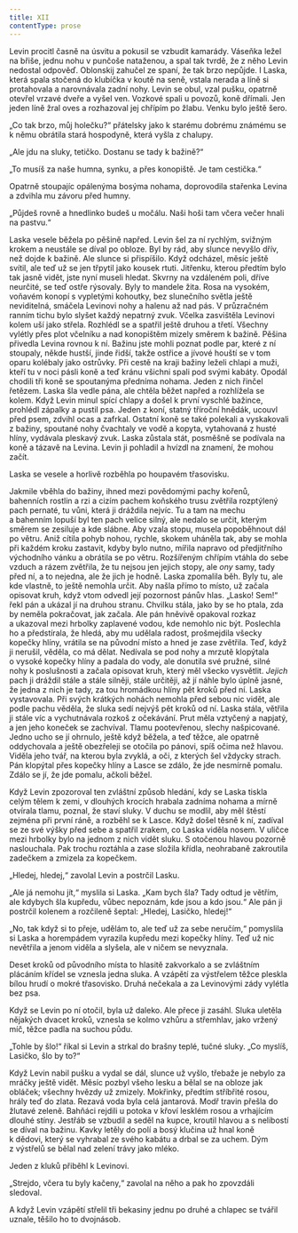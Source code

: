 ```yaml
---
title: XII
contentType: prose
---
```


Levin procitl časně na úsvitu a pokusil se vzbudit kamarády. Váseňka ležel na břiše, jednu nohu v punčoše nataženou, a spal tak tvrdě, že z něho Levin nedostal odpověď. Oblonskij zahučel ze spaní, že tak brzo nepůjde. I Laska, která spala stočená do klubíčka v koutě na seně, vstala nerada a líně si protahovala a narovnávala zadní nohy. Levin se obul, vzal pušku, opatrně otevřel vrzavé dveře a vyšel ven. Vozkové spali u povozů, koně dřímali. Jen jeden líně žral oves a rozhazoval jej chřípím po žlabu. Venku bylo ještě šero.

„Co tak brzo, můj holečku?“ přátelsky jako k starému dobrému známému se k němu obrátila stará hospodyně, která vyšla z chalupy.

„Ale jdu na sluky, tetičko. Dostanu se tady k bažině?“

„To musíš za naše humna, synku, a přes konopiště. Je tam cestička.“

Opatrně stoupajíc opálenýma bosýma nohama, doprovodila stařenka Levina a zdvihla mu závoru před humny.

„Půjdeš rovně a hnedlinko budeš u močálu. Naši hoši tam včera večer hnali na pastvu.“

Laska vesele běžela po pěšině napřed. Levin šel za ní rychlým, svižným krokem a neustále se díval po obloze. Byl by rád, aby slunce nevyšlo dřív, než dojde k bažině. Ale slunce si přispíšilo. Když odcházel, měsíc ještě svítil, ale teď už se jen třpytil jako kousek rtuti. Jitřenku, kterou předtím bylo tak jasně vidět, jste nyní museli hledat. Skvrny na vzdáleném poli, dříve neurčité, se teď ostře rýsovaly. Byly to mandele žita. Rosa na vysokém, voňavém konopí s vypletými kohoutky, bez slunečního světla ještě neviditelná, smáčela Levinovi nohy a halenu až nad pás. V průzračném ranním tichu bylo slyšet každý nepatrný zvuk. Včelka zasvištěla Levinovi kolem uší jako střela. Rozhlédl se a spatřil ještě druhou a třetí. Všechny vylétly přes plot včelníku a nad konopištěm mizely směrem k bažině. Pěšina přivedla Levina rovnou k ní. Bažinu jste mohli poznat podle par, které z ní stoupaly, někde hustší, jinde řidší, takže ostřice a jívové houští se v tom oparu kolébaly jako ostrůvky. Při cestě na kraji bažiny leželi chlapi a muži, kteří tu v noci pásli koně a teď kránu všichni spali pod svými kabáty. Opodál chodili tři koně se spoutanýma předníma nohama. Jeden z nich řinčel řetězem. Laska šla vedle pána, ale chtěla běžet napřed a rozhlížela se kolem. Když Levin minul spící chlapy a došel k první vyschlé bažince, prohlédl zápalky a pustil psa. Jeden z koní, statný tříroční hnědák, ucouvl před psem, zdvihl ocas a zafrkal. Ostatní koně se také polekali a vyskakovali z bažiny, spoutané nohy čvachtaly ve vodě a kopyta, vytahovaná z husté hlíny, vydávala pleskavý zvuk. Laska zůstala stát, posměšně se podívala na koně a tázavě na Levina. Levin ji pohladil a hvízdl na znamení, že mohou začít.

Laska se vesele a horlivě rozběhla po houpavém třasovisku.

Jakmile vběhla do bažiny, ihned mezi povědomými pachy kořenů, bahenních rostlin a rzi a cizím pachem koňského trusu zvětřila rozptýlený pach pernaté, tu vůni, která ji dráždila nejvíc. Tu a tam na mechu a bahenním lopuší byl ten pach velice silný, ale nedalo se určit, kterým směrem se zesiluje a kde slábne. Aby vzala stopu, musela popoběhnout dál po větru. Aniž cítila pohyb nohou, rychle, skokem uháněla tak, aby se mohla při každém kroku zastavit, kdyby bylo nutno, mířila napravo od předjitřního východního vánku a obrátila se po větru. Rozšířeným chřípím vtáhla do sebe vzduch a rázem zvětřila, že tu nejsou jen jejich stopy, ale _ony_ samy, tady před ní, a to nejedna, ale že jich je hodně. Laska zpomalila běh. Byly tu, ale kde vlastně, to ještě nemohla určit. Aby našla přímo to místo, už začala opisovat kruh, když vtom odvedl její pozornost pánův hlas. „Lasko! Sem!“ řekl pán a ukázal jí na druhou stranu. Chvilku stála, jako by se ho ptala, zda by neměla pokračovat, jak začala. Ale pán hněvivě opakoval rozkaz a ukazoval mezi hrbolky zaplavené vodou, kde nemohlo nic být. Poslechla ho a předstírala, že hledá, aby mu udělala radost, prošmejdila všecky kopečky hlíny, vrátila se na původní místo a hned je zase zvětřila. Teď, když ji nerušil, věděla, co má dělat. Nedívala se pod nohy a mrzutě klopýtala o vysoké kopečky hlíny a padala do vody, ale donutila své pružné, silné nohy k poslušnosti a začala opisovat kruh, který měl všecko vysvětlit. _Jejich_ pach ji dráždil stále a stále silněji, stále určitěji, až jí náhle bylo úplně jasné, že jedna z nich je tady, za tou hromádkou hlíny pět kroků před ní. Laska vystavovala. Při svých krátkých nohách nemohla před sebou nic vidět, ale podle pachu věděla, že sluka sedí nejvýš pět kroků od ní. Laska stála, větřila ji stále víc a vychutnávala rozkoš z očekávání. Prut měla vztyčený a napjatý, a jen jeho koneček se zachvíval. Tlamu pootevřenou, slechy našpicované. Jedno ucho se jí ohrnulo, ještě když běžela, a teď těžce, ale opatrně oddychovala a ještě obezřeleji se otočila po pánovi, spíš očima než hlavou. Viděla jeho tvář, na kterou byla zvyklá, a oči, z kterých šel vždycky strach. Pán klopýtal přes kopečky hlíny a Lasce se zdálo, že jde nesmírně pomalu. Zdálo se jí, že jde pomalu, ačkoli běžel.

Když Levin zpozoroval ten zvláštní způsob hledání, kdy se Laska tiskla celým tělem k zemi, v dlouhých krocích hrabala zadníma nohama a mírně otvírala tlamu, poznal, že staví sluky. V duchu se modlil, aby měl štěstí zejména při první ráně, a rozběhl se k Lasce. Když došel těsně k ní, zadíval se ze své výšky před sebe a spatřil zrakem, co Laska viděla nosem. V uličce mezi hrbolky bylo na jednom z nich vidět sluku. S otočenou hlavou pozorně naslouchala. Pak trochu roztáhla a zase složila křídla, neohrabaně zakroutila zadečkem a zmizela za kopečkem.

„Hledej, hledej,“ zavolal Levin a postrčil Lasku.

„Ale já nemohu jít,“ myslila si Laska. „Kam bych šla? Tady odtud je větřím, ale kdybych šla kupředu, vůbec nepoznám, kde jsou a kdo jsou.“ Ale pán ji postrčil kolenem a rozčileně šeptal: „Hledej, Lasičko, hledej!“

„No, tak když si to přeje, udělám to, ale teď už za sebe neručím,“ pomyslila si Laska a horempádem vyrazila kupředu mezi kopečky hlíny. Teď už nic nevětřila a jenom viděla a slyšela, ale v ničem se nevyznala.

Deset kroků od původního místa to hlasitě zakvorkalo a se zvláštním plácáním křídel se vznesla jedna sluka. A vzápětí za výstřelem těžce pleskla bílou hrudí o mokré třasovisko. Druhá nečekala a za Levinovými zády vylétla bez psa.

Když se Levin po ní otočil, byla už daleko. Ale přece ji zasáhl. Sluka uletěla nějakých dvacet kroků, vznesla se kolmo vzhůru a střemhlav, jako vržený míč, těžce padla na suchou půdu.

„Tohle by šlo!“ říkal si Levin a strkal do brašny teplé, tučné sluky. „Co myslíš, Lasičko, šlo by to?“

Když Levin nabil pušku a vydal se dál, slunce už vyšlo, třebaže je nebylo za mráčky ještě vidět. Měsíc pozbyl všeho lesku a bělal se na obloze jak obláček; všechny hvězdy už zmizely. Mokřinky, předtím stříbřité rosou, hrály teď do zlata. Rezavá voda byla celá jantarová. Modř travin přešla do žlutavé zeleně. Bahňáci rejdili u potoka v křoví lesklém rosou a vrhajícím dlouhé stíny. Jestřáb se vzbudil a seděl na kupce, kroutil hlavou a s nelibostí se díval na bažinu. Kavky letěly do polí a bosý klučina už hnal koně k dědovi, který se vyhrabal ze svého kabátu a drbal se za uchem. Dým z výstřelů se bělal nad zelení trávy jako mléko.

Jeden z kluků přiběhl k Levinovi.

„Strejdo, včera tu byly kačeny,“ zavolal na něho a pak ho zpovzdáli sledoval.

A když Levin vzápětí střelil tři bekasiny jednu po druhé a chlapec se tvářil uznale, těšilo ho to dvojnásob.
